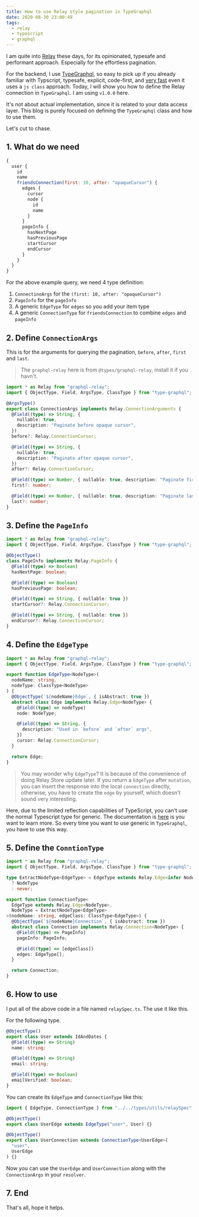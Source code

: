 ```yaml
---
title: How to use Relay style pagination in TypeGraphql
date: 2020-08-30 23:00:49
tags:
  - relay
  - typescript
  - graphql
---
```


I am quite into [Relay](https://relay.dev/docs/en/experimental/step-by-step) these days, for its opinionated, typesafe and performant approach. Especially for the effortless pagination.

For the backend, I use [TypeGraphql](https://typegraphql.com/), so easy to pick up if you already familiar with Typscript, typesafe, explicit, code-first, and [very fast](https://typegraphql.com/docs/performance.html) even it uses a `js class` approach. Today, I will show you how to define the Relay connection in `TypeGraphql`. I am using `v1.0.0` here.

It's not about actual implementation, since it is related to your data access layer. This blog is purely focused on defining the `TypeGraphql` class and how to use them.

Let's cut to chase.

<!--more-->

## 1. What do we need

```javascript
{
  user {
    id
    name
    friendsConnection(first: 10, after: "opaqueCursor") {
      edges {
        cursor
        node {
          id
          name
        }
      }
      pageInfo {
        hasNextPage
        hasPreviousPage
        startCursor
        endCursor
      }
    }
  }
}
```

For the above example query, we need 4 type definition:

1. `ConnectinoArgs` for the `(first: 10, after: "opaqueCursor")`
1. `PageInfo` for the `pageInfo`
1. A generic `EdgeType` for `edges` so you add your item type
1. A generic `ConnectionType` for `friendsConnection` to combine `edges` and `pageInfo`

## 2. Define `ConnectionArgs`

This is for the arguments for querying the pagination, `before`, `after`, `first` and `last`.

> The `graphql-relay` here is from `@types/graphql-relay`, install it if you havn't.

```typescript
import * as Relay from "graphql-relay";
import { ObjectType, Field, ArgsType, ClassType } from "type-graphql";

@ArgsType()
export class ConnectionArgs implements Relay.ConnectionArguments {
  @Field((type) => String, {
    nullable: true,
    description: "Paginate before opaque cursor",
  })
  before?: Relay.ConnectionCursor;

  @Field((type) => String, {
    nullable: true,
    description: "Paginate after opaque cursor",
  })
  after?: Relay.ConnectionCursor;

  @Field((type) => Number, { nullable: true, description: "Paginate first" })
  first?: number;

  @Field((type) => Number, { nullable: true, description: "Paginate last" })
  last?: number;
}
```

## 3. Define the `PageInfo`

```typescript
import * as Relay from "graphql-relay";
import { ObjectType, Field, ArgsType, ClassType } from "type-graphql";

@ObjectType()
class PageInfo implements Relay.PageInfo {
  @Field((type) => Boolean)
  hasNextPage: boolean;

  @Field((type) => Boolean)
  hasPreviousPage: boolean;

  @Field((type) => String, { nullable: true })
  startCursor?: Relay.ConnectionCursor;

  @Field((type) => String, { nullable: true })
  endCursor?: Relay.ConnectionCursor;
}
```

## 4. Define the `EdgeType`

```typescript
import * as Relay from "graphql-relay";
import { ObjectType, Field, ArgsType, ClassType } from "type-graphql";

export function EdgeType<NodeType>(
  nodeName: string,
  nodeType: ClassType<NodeType>
) {
  @ObjectType(`${nodeName}Edge`, { isAbstract: true })
  abstract class Edge implements Relay.Edge<NodeType> {
    @Field((type) => nodeType)
    node: NodeType;

    @Field((type) => String, {
      description: "Used in `before` and `after` args",
    })
    cursor: Relay.ConnectionCursor;
  }

  return Edge;
}
```

> You may wonder why `EdgeType`? It is because of the convenience of doing Relay Store update later. If you return a `EdgeType` after `mutation`, you can insert the response into the local `connection` directly, otherwise, you have to create the `edge` by yourself, which doesn't sound very interesting.

Here, due to the limited reflection capabilities of TypeScript, you can't use the normal Typescript type for generic. The documentation is [here](https://typegraphql.com/docs/generic-types.html) is you want to learn more. So every time you want to use generic in `TypeGraphql`, you have to use this way.

## 5. Define the `ConntionType`

```typescript
import * as Relay from "graphql-relay";
import { ObjectType, Field, ArgsType, ClassType } from "type-graphql";

type ExtractNodeType<EdgeType> = EdgeType extends Relay.Edge<infer NodeType>
  ? NodeType
  : never;

export function ConnectionType<
  EdgeType extends Relay.Edge<NodeType>,
  NodeType = ExtractNodeType<EdgeType>
>(nodeName: string, edgeClass: ClassType<EdgeType>) {
  @ObjectType(`${nodeName}Connection`, { isAbstract: true })
  abstract class Connection implements Relay.Connection<NodeType> {
    @Field((type) => PageInfo)
    pageInfo: PageInfo;

    @Field((type) => [edgeClass])
    edges: EdgeType[];
  }

  return Connection;
}
```

## 6. How to use

I put all of the above code in a file named `relaySpec.ts`. The use it like this.

For the following type.

```typescript
@ObjectType()
export class User extends IdAndDates {
  @Field((type) => String)
  name: string;

  @Field((type) => String)
  email: string;

  @Field((type) => Boolean)
  emailVerified: boolean;
}
```

You can create its `EdgeType` and `ConnectionType` like this:

```typescript
import { EdgeType, ConnectionType } from "../../types/utils/relaySpec";

@ObjectType()
export class UserEdge extends EdgeType("user", User) {}

@ObjectType()
export class UserConnection extends ConnectionType<UserEdge>(
  "user",
  UserEdge
) {}
```

Now you can use the `UserEdge` and `UserConnection` along with the `ConnectionArgs` in your `resolver`.

## 7. End

That's all, hope it helps.
